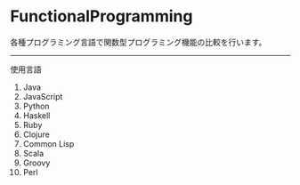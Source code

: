 FunctionalProgramming
==============

各種プログラミング言語で関数型プログラミング機能の比較を行います。

--------------

使用言語

1. Java
1. JavaScript
1. Python
1. Haskell
1. Ruby
1. Clojure
1. Common Lisp
1. Scala
1. Groovy
1. Perl
